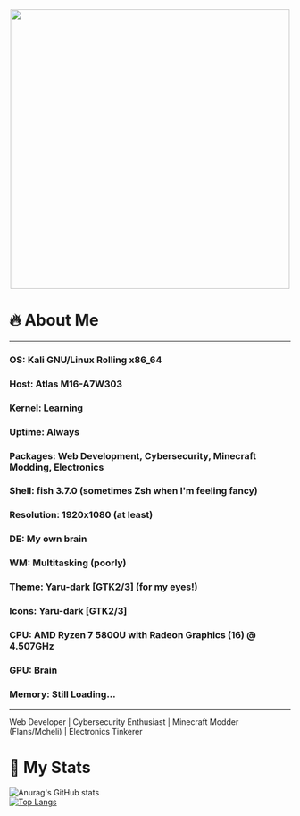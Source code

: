<div id="header" align="center">
  <img src="https://media2.giphy.com/media/v1.Y2lkPTc5MGI3NjExaWZ0M3psZHVlaHIweWZ5ejV0OWh6bWszbXV3NHVjb2N4MW1jZ2kwayZlcD12MV9pbnRlcm5hbF9naWZfYnlfaWQmY3Q9Zw/Ws6T5PN7wHv3cY8xy8/giphy.gif" width="500"/>
</div>

# 🔥 About Me
------------------------------------
### OS:              Kali GNU/Linux Rolling x86_64
### Host:            Atlas M16-A7W303
### Kernel:          Learning
### Uptime:          Always
### Packages:        Web Development, Cybersecurity, Minecraft Modding, Electronics
### Shell:           fish 3.7.0 (sometimes Zsh when I'm feeling fancy)
### Resolution:      1920x1080 (at least)
### DE:              My own brain
### WM:              Multitasking (poorly)
### Theme:           Yaru-dark [GTK2/3] (for my eyes!)
### Icons:           Yaru-dark [GTK2/3]
### CPU:             AMD Ryzen 7 5800U with Radeon Graphics (16) @ 4.507GHz
### GPU:             Brain
### Memory:          Still Loading...
------------------------------------
Web Developer | Cybersecurity Enthusiast | Minecraft Modder (Flans/Mcheli) | Electronics Tinkerer
# 🍮 My Stats

![Anurag's GitHub stats](https://github-readme-stats.vercel.app/api?username=artslavc&show_icons=true&theme=dracula) <br>
[![Top Langs](https://github-readme-stats.vercel.app/api/top-langs/?username=artslavc&layout=pie)](https://github.com/anuraghazra/github-readme-stats)
